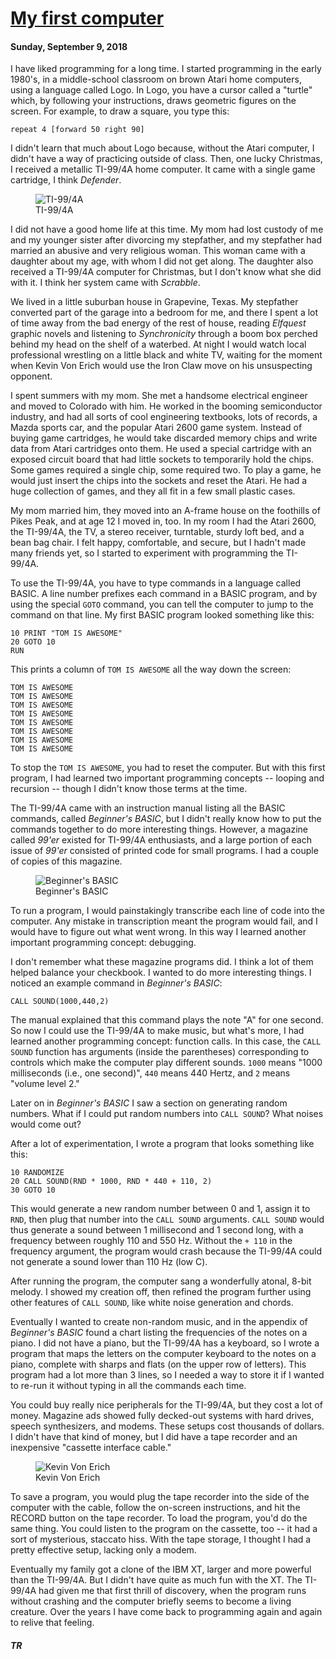 <h1><a href="/articles/1-my-first-computer">My first computer</a></h1>

#### Sunday, September 9, 2018

I have liked programming for a long time. I started programming in the early 1980's, in a middle-school classroom on brown Atari home computers, using a language called Logo. In Logo, you have a cursor called a "turtle" which, by following your instructions, draws geometric figures on the screen. For example, to draw a square, you type this:

```
repeat 4 [forward 50 right 90]
```

I didn't learn that much about Logo because, without the Atari computer, I didn't have a way of practicing outside of class. Then, one lucky Christmas, I received a metallic TI-99/4A home computer. It came with a single game cartridge, I think _Defender_. 

<figure>
  <img src="/img/TI99.jpg" alt="TI-99/4A" />
  <figcaption>TI-99/4A</figcaption>
</figure>

I did not have a good home life at this time. My mom had lost custody of me and my younger sister after divorcing my stepfather, and my stepfather had married an abusive and very religious woman. This woman came with a daughter about my age, with whom I did not get along. The daughter also received a TI-99/4A computer for Christmas, but I don't know what she did with it. I think her system came with _Scrabble_. 

We lived in a little suburban house in Grapevine, Texas. My stepfather converted part of the garage into a bedroom for me, and there I spent a lot of time away from the bad energy of the rest of house, reading _Elfquest_ graphic novels and listening to _Synchronicity_ through a boom box perched behind my head on the shelf of a waterbed. At night I would watch local professional wrestling on a little black and white TV, waiting for the moment when Kevin Von Erich would use the Iron Claw move on his unsuspecting opponent.

I spent summers with my mom. She met a handsome electrical engineer and moved to Colorado with him. He worked in the booming semiconductor industry, and had all sorts of cool engineering textbooks, lots of records, a Mazda sports car, and the popular Atari 2600 game system. Instead of buying game cartridges, he would take discarded memory chips and write data from Atari cartridges onto them. He used a special cartridge with an exposed circuit board that had little sockets to temporarily hold the chips. Some games required a single chip, some required two. To play a game, he would just insert the chips into the sockets and reset the Atari. He had a huge collection of games, and they all fit in a few small plastic cases.

My mom married him, they moved into an A-frame house on the foothills of Pikes Peak, and at age 12 I moved in, too. In my room I had the Atari 2600, the TI-99/4A, the TV, a stereo receiver, turntable, sturdy loft bed, and a bean bag chair. I felt happy, comfortable, and secure, but I hadn't made many friends yet, so I started to experiment with programming the TI-99/4A. 

To use the TI-99/4A, you have to type commands in a language called BASIC. A line number prefixes each command in a BASIC program, and by using the special `GOTO` command, you can tell the computer to jump to the command on that line. My first BASIC program looked something like this:

```
10 PRINT "TOM IS AWESOME"
20 GOTO 10
RUN
```

This prints a column of `TOM IS AWESOME` all the way down the screen:

```
TOM IS AWESOME
TOM IS AWESOME
TOM IS AWESOME
TOM IS AWESOME
TOM IS AWESOME
TOM IS AWESOME
TOM IS AWESOME
TOM IS AWESOME
```

To stop the `TOM IS AWESOME`, you had to reset the computer. But with this first program, I had learned two important programming concepts -- looping and recursion -- though I didn't know those terms at the time.

The TI-99/4A came with an instruction manual listing all the BASIC commands, called _Beginner's BASIC_, but I didn't really know how to put the commands together to do more interesting things. However, a magazine called _99'er_ existed for TI-99/4A enthusiasts, and a large portion of each issue of _99'er_ consisted of printed code for small programs. I had a couple of copies of this magazine. 

<figure>
  <img src="/img/Beginners_BASIC.png" alt="Beginner's BASIC" />
  <figcaption>Beginner's BASIC</figcaption>
</figure>

To run a program, I would painstakingly transcribe each line of code into the computer. Any mistake in transcription meant the program would fail, and I would have to figure out what went wrong. In this way I learned another important programming concept: debugging.

I don't remember what these magazine programs did. I think a lot of them helped balance your checkbook. I wanted to do more interesting things. I noticed an example command in _Beginner's BASIC_:

```
CALL SOUND(1000,440,2)
```

The manual explained that this command plays the note "A" for one second. So now I could use the TI-99/4A to make music, but what's more, I had learned another programming concept: function calls. In this case, the `CALL SOUND` function has arguments (inside the parentheses) corresponding to controls which make the computer play different sounds. `1000` means "1000 milliseconds (i.e., one second)", `440` means 440 Hertz, and `2` means "volume level 2."

Later on in _Beginner's BASIC_ I saw a section on generating random numbers. What if I could put random numbers into `CALL SOUND`? What noises would come out?

After a lot of experimentation, I wrote a program that looks something like this:

```
10 RANDOMIZE
20 CALL SOUND(RND * 1000, RND * 440 + 110, 2)
30 GOTO 10
```

This would generate a new random number between 0 and 1, assign it to `RND`, then plug that number into the `CALL SOUND` arguments. `CALL SOUND` would thus generate a sound between 1 millisecond and 1 second long, with a frequency between roughly 110 and 550 Hz. Without the `+ 110` in the frequency argument, the program would crash because the TI-99/4A could not generate a sound lower than 110 Hz (low C).

After running the program, the computer sang a wonderfully atonal, 8-bit melody. I showed my creation off, then refined the program further using other features of `CALL SOUND`, like white noise generation and chords.  

Eventually I wanted to create non-random music, and in the appendix of _Beginner's BASIC_ found a chart listing the frequencies of the notes on a piano. I did not have a piano, but the TI-99/4A has a keyboard, so I wrote a program that maps the letters on the computer keyboard to the notes on a piano, complete with sharps and flats (on the upper row of letters). This program had a lot more than 3 lines, so I needed a way to store it if I wanted to re-run it without typing in all the commands each time.

You could buy really nice peripherals for the TI-99/4A, but they cost a lot of money. Magazine ads showed fully decked-out systems with hard drives, speech synthesizers, and modems. These setups cost thousands of dollars. I didn't have that kind of money, but I did have a tape recorder and an inexpensive "cassette interface cable." 

<figure>
  <img src="/img/kevinvonerich.jpg" alt="Kevin Von Erich" />
  <figcaption>Kevin Von Erich</figcaption>
</figure>

To save a program, you would plug the tape recorder into the side of the computer with the cable, follow the on-screen instructions, and hit the RECORD button on the tape recorder. To load the program, you'd do the same thing. You could listen to the program on the cassette, too -- it had a sort of mysterious, staccato hiss. With the tape storage, I thought I had a pretty effective setup, lacking only a modem. 

Eventually my family got a clone of the IBM XT, larger and more powerful than the TI-99/4A. But I didn't have quite as much fun with the XT. The TI-99/4A had given me that first thrill of discovery, when the program runs without crashing and the computer briefly seems to become a living creature. Over the years I have come back to programming again and again to relive that feeling.

##### TR
